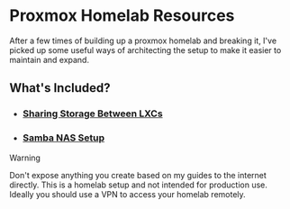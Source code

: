 # Proxmox Homelab Resources

After a few times of building up a proxmox homelab and breaking it, I've picked up some useful ways of architecting the setup to make it easier to maintain and expand.

## What's Included?

- ### [Sharing Storage Between LXCs](storage/readme.md)

- ### [Samba NAS Setup](smb-nas/readme.md)

> [!WARNING]  
> Don't expose anything you create based on my guides to the internet directly. This is a homelab setup and not intended for production use. Ideally you should use a VPN to access your homelab remotely.